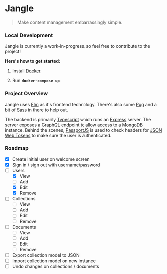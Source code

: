 # Jangle
> Make content management embarrassingly simple.


### Local Development

Jangle is currently a work-in-progress, so feel free to contribute to the project!

__Here's how to get started:__

1. Install [Docker](https://docs.docker.com/engine/installation/)

1. Run __`docker-compose up`__


### Project Overview

Jangle uses [Elm](http://elm-lang.org) as it's frontend technology. There's also some [Pug](https://pugjs.org) and a bit of [Sass](http://sass-lang.com/) in there to help out.

The backend is primarily [Typescript]() which runs an [Express](https://expressjs.com/) server. The server exposes a [GraphQL](http://graphql.org) endpoint to allow access to a [MongoDB](https://www.mongodb.com/) instance. Behind the scenes, [PassportJS](http://passportjs.org/) is used to check headers for [JSON Web Tokens](https://jwt.io/) to make sure the user is authenticated.


### Roadmap

- [x] Create initial user on welcome screen
- [x] Sign in / sign out with username/password
- [ ] Users
  - [x] View
  - [ ] Add
  - [x] Edit
  - [x] Remove
- [ ] Collections
  - [ ] View
  - [ ] Add
  - [ ] Edit
  - [ ] Remove
- [ ] Documents
  - [ ] View
  - [ ] Add
  - [ ] Edit
  - [ ] Remove
- [ ] Export collection model to JSON
- [ ] Import collection model on new instance
- [ ] Undo changes on collections / documents
